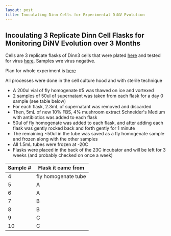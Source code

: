 ```yaml
---
layout: post
title: Inoculating Dinn Cells for Experimental DiNV Evolution
---
```


## Incoulating 3 Replicate Dinn Cell Flasks for Monitoring DiNV Evolution over 3 Months 

Cells are 3 replicate flasks of Dinn3 cells that were plated [here](https://meschedl.github.io/Unckless-Lab-Notebook-Maggie/2023/09/13/plating-cells-for-experimental-evolution.html) and tested for virus [here](https://meschedl.github.io/Unckless-Lab-Notebook-Maggie/2023/09/14/DNA-extracts-Day-Neg-6.html). Samples wre virus negative. 

Plan for whole experiment is [here](https://docs.google.com/document/d/1kpb_gmf4_iT9c170tt_A3VLWrD1SFiDeJmel2aZ7hto/edit)

All processes were done in the cell culture hood and with sterile technique

- A 200ul vial of fly homogenate #5 was thawed on ice and vortexed 
- 2 samples of 50ul of supernatant was taken from each flask for a day 0 sample (see table below)
- For each flask, 2.3mL of supernatant was removed and discarded 
- Then, 5mL of new 10% FBS, 4% mushroom extract Schneider's Medium with antibiotics was added to each flask 
- 50ul of fly homogenate was added to each flask, and after adding each flask was gently rocked back and forth gently for 1 minute 
- The remaining ~50ul in the tube was saved as a fly homogenate sample and frozen along with the other samples 
- All 1.5mL tubes were frozen at -20C 
- Flasks were placed in the back of the 23C incubator and will be left for 3 weeks (and probably checked on once a week)

|Sample #|Flask it came from|
|----|----|
|4|fly homogenate tube|
|5|A|
|6|A|
|7|B|
|8|B|
|9|C|
|10|C|

